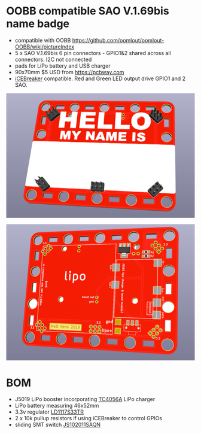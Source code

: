 # OOBB compatible SAO V.1.69bis name badge

* compatible with OOBB https://github.com/oomlout/oomlout-OOBB/wiki/pictureIndex
* 5 x SAO V.1.69bis 6 pin connectors - GPIO1&2 shared across all connectors. I2C not connected
* pads for LiPo battery and USB charger
* 90x70mm $5 USD from https://pcbway.com
* [iCEBreaker](https://www.crowdsupply.com/1bitsquared/icebreaker-fpga) compatible. Red and Green LED output drive GPIO1 and 2 SAO.

![front](docs/front.png)

![back](docs/back.png)

# BOM

* J5019 LiPo booster incorporating [TC4056A](docs/TC4056A.pdf) LiPo charger
* LiPo battery measuring 46x52mm
* 3.3v regulator [LD1117S33TR](https://uk.farnell.com/stmicroelectronics/ld1117s33tr/v-reg-ldo-3-3v-smd-1117-sot-223/dp/1202826)
* 2 x 10k pullup resistors if using iCEBreaker to control GPIOs
* sliding SMT switch [JS102011SAQN](https://uk.farnell.com/c-k-components/js102011saqn/switch-spdt-0-6a-6vdc-side-smd/dp/2320017)

